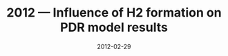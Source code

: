 ---
title: "2012 &mdash; Influence of  H2 formation on PDR model results"
collection: talks
type: "Talk"
tag: academic
invited: 
permalink: \talks\2012-02-29-Influence-of-H2-formation-on-PDR-model-results
paperurl: '/files/pdf/talks/H2Formation.pdf'
date: "2012-02-29"
venue: "Exciting CO in the Local and High-Redshift Universe workshop"
location: "Leiden, Netherlands"
---